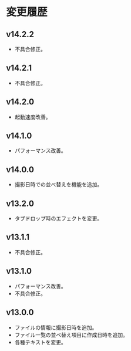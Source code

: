 # 変更履歴

## v14.2.2
* 不具合修正。

## v14.2.1
* 不具合修正。

## v14.2.0
* 起動速度改善。

## v14.1.0
* パフォーマンス改善。

## v14.0.0
* 撮影日時での並べ替えを機能を追加。

## v13.2.0
* タブドロップ時のエフェクトを変更。

## v13.1.1
* 不具合修正。

## v13.1.0
* パフォーマンス改善。
* 不具合修正。

## v13.0.0
* ファイルの情報に撮影日時を追加。
* ファイル一覧の並べ替え項目に作成日時を追加。
* 各種テキストを変更。

